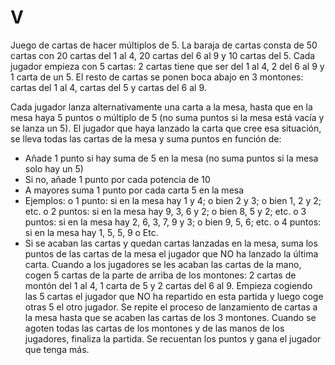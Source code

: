 # V

Juego de cartas de hacer múltiplos de 5.
La baraja de cartas consta de 50 cartas con 20 cartas del 1 al 4, 20 cartas del 6 al 9 y 10 cartas del 5. 
Cada jugador empieza con 5 cartas: 2 cartas tiene que ser del 1 al 4, 2 del 6 al 9 y 1 carta de un 5. 
El resto de cartas se ponen boca abajo en 3 montones: cartas del 1 al 4, cartas del 5 y cartas del 6 al 9. 
 
Cada jugador lanza alternativamente una carta a la mesa, hasta que en la mesa haya 5 puntos o múltiplo de 5 (no suma puntos si la mesa está vacía y se lanza un 5). 
El jugador que haya lanzado la carta que cree esa situación, se lleva todas las cartas de la mesa y suma puntos en función de:
-	Añade 1 punto si hay suma de 5 en la mesa (no suma puntos si la mesa solo hay un 5)
-	Si no, añade 1 punto por cada potencia de 10
-	A mayores suma 1 punto por cada carta 5 en la mesa
-	Ejemplos:
o	1 punto: si en la mesa hay 1 y 4; o bien 2 y 3; o bien 1, 2 y 2; etc. 
o	2 puntos: si en la mesa hay 9, 3, 6 y 2; o bien 8, 5 y 2; etc.
o	3 puntos: si en la mesa hay 2, 6, 3, 7, 9 y 3; o bien 9, 5, 6; etc.
o	4 puntos: si en la mesa hay 1, 5, 5, 9
o	Etc.
-	Si se acaban las cartas y quedan cartas lanzadas en la mesa, suma los puntos de las cartas de la mesa el jugador que NO ha lanzado la última carta.
Cuando a los jugadores se les acaban las cartas de la mano, cogen 5 cartas de la parte de arriba de los montones: 2 cartas de montón del 1 al 4, 1 carta de 5 y 2 cartas del 6 al 9.
Empieza cogiendo las 5 cartas el jugador que NO ha repartido en esta partida y luego coge otras 5 el otro jugador. 
Se repite el proceso de lanzamiento de cartas a la mesa hasta que se acaben las cartas de los 3 montones. 
Cuando se agoten todas las cartas de los montones y de las manos de los jugadores, finaliza la partida. 
Se recuentan los puntos y gana el jugador que tenga más.
